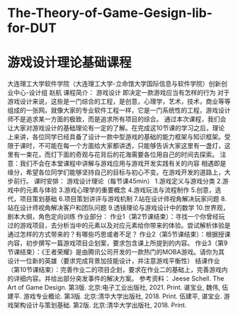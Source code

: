 # The-Theory-of-Game-Gesign-lib-for-DUT
# 游戏设计理论基础课程
大连理工大学软件学院（大连理工大学-立命馆大学国际信息与软件学院）创新创业中心-设计组
赵航
课程简介：
游戏设计
即决定一款游戏应当有怎样的行为
对于游戏设计来说，这些是一门综合的工程，是创意，心理学，艺术，技术，商业等等组成的一张网。就像大家的专业软件工程一样，它是一门系统性的工程，游戏设计师不是追求某一方面的极致，而是追求所有项目的综合。
通过本次课程，我们会让大家对游戏设计的基础理论有一定的了解。在完成这10节课的学习之后，理论上来讲，各位同学已经具备了设计一款中型游戏的基础的能力框架与知识框架。受限于课时，不可能在每一个方面给大家都讲透，只能够告诉大家这里有一盏灯，这里有一束花，而灯下面的奇观与花背后的花海需要各位用自己的时间去探索。
注意：我们不会在本堂课程中讲解与游戏应用与游戏开发实践有关的内容
相遇即是缘分，希望各位同学们能够坚持自己的目标与初心不变。在游戏开发的道路上，大步前行。
课时安排：
游戏设计理论（每节课45min）
1.游戏定义与游戏分类
2.游戏中的元素与体验
3.游戏心理学的重要概念
4.游戏玩法与流程制作
5.创意，迭代，项目策划基础
6.项目策划讲评与游戏机制
7.站在设计师视角解决玩家问题
8.站在设计师视角解决客户和团队问题
9.透镜理论与游戏设计中的数学
10.世界观，剧本大纲，角色定向训练
作业部分：
作业1（第2节课结束）：寻找一个你曾经玩过的游戏项目，去分析当中的元素以及对应元素给你带来的体验。尝试解析体验是通过怎样的方式带来的？有哪些巧思或者不足？
作业2（第5节课结束）：根据授课内容，初步撰写一篇游戏项目企划案，要求包含课上所提到的内容。
作业3（第9节课结束）：《王者荣耀》是由腾讯公司开发的一款热门的MOBA游戏。请你为其设计一位新的英雄（要求完成背景加技能设计，并注意游戏平衡性）
结课作业（第10节课结束）：完善作业二的项目企划，要求在作业二的基础上，完善游戏内的详细内容。并给出部分突发事件的解决方案。
参考资料：
Jeese Schell. The Art of Game Design. 第3版. 北京:电子工业出版社, 2021. Print.
谌宝业, 魏伟, 伍建平. 游戏专业概论. 第3版. 北京:清华大学出版社, 2018. Print.
伍建平, 谌宝业. 游戏架构设计与策划基础. 第2版. 北京:清华大学出版社, 2018. Print.
